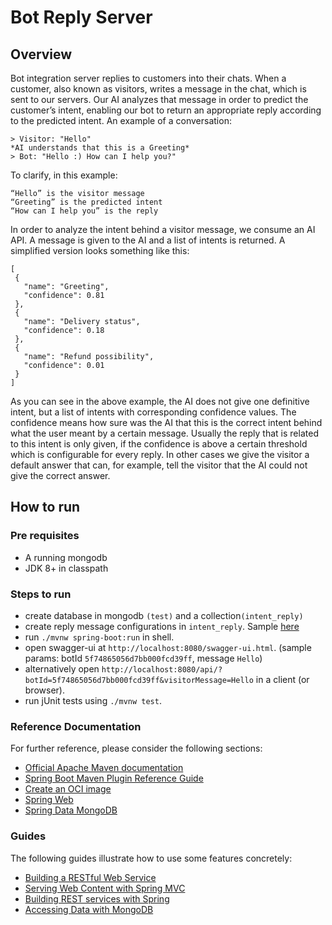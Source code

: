 # Bot Reply Server
## Overview
Bot integration server replies to customers into their chats.
When a customer, also known as visitors, writes a message in the chat, which is sent to our servers. Our AI analyzes that message in order to predict the customer’s intent, enabling our bot to return an appropriate reply according to the predicted intent. An example of a conversation:
```
> Visitor: "Hello"
*AI understands that this is a Greeting*
> Bot: "Hello :) How can I help you?"
```

To clarify, in this example:
```
“Hello” is the visitor message
“Greeting” is the predicted intent
“How can I help you” is the reply
```

In order to analyze the intent behind a visitor message, we consume an AI API. A message is given to the AI and a list of intents is returned. A simplified version looks something like this: 

```
[
 {
   "name": "Greeting",
   "confidence": 0.81
 },
 {
   "name": "Delivery status",
   "confidence": 0.18
 },
 {
   "name": "Refund possibility",
   "confidence": 0.01
 }
] 
```



As you can see in the above example, the AI does not give one definitive intent, but a list of intents with corresponding confidence values. The confidence means how sure was the AI that this is the correct intent behind what the user meant by a certain message. Usually the reply that is related to this intent is only given, if the confidence is above a certain threshold which is configurable for every reply. In other cases we give the visitor a default answer that can, for example, tell the visitor that the AI could not give the correct answer.

## How to run
### Pre requisites
- A running mongodb
- JDK 8+ in classpath

### Steps to run
- create database in mongodb `(test)` and a collection`(intent_reply)`
- create reply message configurations in `intent_reply`. Sample [here](src/main/resources/intent_reply_example.json)
- run `./mvnw spring-boot:run` in shell.
- open swagger-ui at `http://localhost:8080/swagger-ui.html`. (sample params: botId `5f74865056d7bb000fcd39ff`, message `Hello`) 
- alternatively open `http://localhost:8080/api/?botId=5f74865056d7bb000fcd39ff&visitorMessage=Hello` in a client (or browser).
- run jUnit tests using `./mvnw test`.


### Reference Documentation
For further reference, please consider the following sections:

* [Official Apache Maven documentation](https://maven.apache.org/guides/index.html)
* [Spring Boot Maven Plugin Reference Guide](https://docs.spring.io/spring-boot/docs/2.5.1/maven-plugin/reference/html/)
* [Create an OCI image](https://docs.spring.io/spring-boot/docs/2.5.1/maven-plugin/reference/html/#build-image)
* [Spring Web](https://docs.spring.io/spring-boot/docs/2.5.1/reference/htmlsingle/#boot-features-developing-web-applications)
* [Spring Data MongoDB](https://docs.spring.io/spring-boot/docs/2.5.1/reference/htmlsingle/#boot-features-mongodb)

### Guides
The following guides illustrate how to use some features concretely:

* [Building a RESTful Web Service](https://spring.io/guides/gs/rest-service/)
* [Serving Web Content with Spring MVC](https://spring.io/guides/gs/serving-web-content/)
* [Building REST services with Spring](https://spring.io/guides/tutorials/bookmarks/)
* [Accessing Data with MongoDB](https://spring.io/guides/gs/accessing-data-mongodb/)

